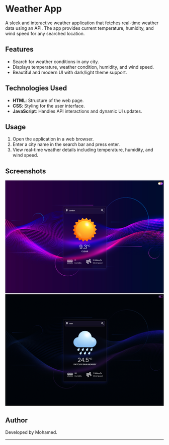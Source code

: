 # Weather App

A sleek and interactive weather application that fetches real-time weather data using an API. The app provides current temperature, humidity, and wind speed for any searched location.

## Features
- Search for weather conditions in any city.
- Displays temperature, weather condition, humidity, and wind speed.
- Beautiful and modern UI with dark/light theme support.

## Technologies Used
- **HTML**: Structure of the web page.
- **CSS**: Styling for the user interface.
- **JavaScript**: Handles API interactions and dynamic UI updates.

## Usage
1. Open the application in a web browser.
2. Enter a city name in the search bar and press enter.
3. View real-time weather details including temperature, humidity, and wind speed.

## Screenshots
![Weather App Screenshot](Screenshot%20(231).png)
![Weather App Screenshot](Screenshot%20(232).png)

## Author
Developed by Mohamed.

---
